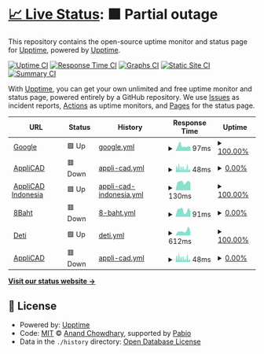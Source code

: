 # [📈 Live Status](https://demo.upptime.js.org): <!--live status--> **🟧 Partial outage**

This repository contains the open-source uptime monitor and status page for [Upptime](https://upptime.js.org), powered by [Upptime](https://github.com/upptime/upptime).

[![Uptime CI](https://github.com/flow6dmrv2/flow6dmrv2/upptime/workflows/Uptime%20CI/badge.svg)](https://github.com/flow6dmrv2/flow6dmrv2/upptime/actions?query=workflow%3A%22Uptime+CI%22)
[![Response Time CI](https://github.com/flow6dmrv2/flow6dmrv2/upptime/workflows/Response%20Time%20CI/badge.svg)](https://github.com/flow6dmrv2/flow6dmrv2/upptime/actions?query=workflow%3A%22Response+Time+CI%22)
[![Graphs CI](https://github.com/flow6dmrv2/flow6dmrv2/upptime/workflows/Graphs%20CI/badge.svg)](https://github.com/flow6dmrv2/flow6dmrv2/upptime/actions?query=workflow%3A%22Graphs+CI%22)
[![Static Site CI](https://github.com/flow6dmrv2/flow6dmrv2/upptime/workflows/Static%20Site%20CI/badge.svg)](https://github.com/flow6dmrv2/flow6dmrv2/upptime/actions?query=workflow%3A%22Static+Site+CI%22)
[![Summary CI](https://github.com/flow6dmrv2/flow6dmrv2/upptime/workflows/Summary%20CI/badge.svg)](https://github.com/flow6dmrv2/flow6dmrv2/upptime/actions?query=workflow%3A%22Summary+CI%22)

With [Upptime](https://upptime.js.org), you can get your own unlimited and free uptime monitor and status page, powered entirely by a GitHub repository. We use [Issues](https://github.com/upptime/upptime/issues) as incident reports, [Actions](https://github.com/flow6dmrv2/flow6dmrv2/upptime/actions) as uptime monitors, and [Pages](https://demo.upptime.js.org) for the status page.

<!--start: status pages-->
<!-- This summary is generated by Upptime (https://github.com/upptime/upptime) -->
<!-- Do not edit this manually, your changes will be overwritten -->
<!-- prettier-ignore -->
| URL | Status | History | Response Time | Uptime |
| --- | ------ | ------- | ------------- | ------ |
| <img alt="" src="https://icons.duckduckgo.com/ip3/www.google.com.ico" height="13"> [Google](https://www.google.com) | 🟩 Up | [google.yml](https://github.com/flow6dmrv2/upptime/commits/HEAD/history/google.yml) | <details><summary><img alt="Response time graph" src="./graphs/google/response-time-week.png" height="20"> 97ms</summary><br><a href="https://flow6dmrv2.github.io/upptime/history/google"><img alt="Response time 97" src="https://img.shields.io/endpoint?url=https%3A%2F%2Fraw.githubusercontent.com%2Fflow6dmrv2%2Fupptime%2FHEAD%2Fapi%2Fgoogle%2Fresponse-time.json"></a><br><a href="https://flow6dmrv2.github.io/upptime/history/google"><img alt="24-hour response time 73" src="https://img.shields.io/endpoint?url=https%3A%2F%2Fraw.githubusercontent.com%2Fflow6dmrv2%2Fupptime%2FHEAD%2Fapi%2Fgoogle%2Fresponse-time-day.json"></a><br><a href="https://flow6dmrv2.github.io/upptime/history/google"><img alt="7-day response time 97" src="https://img.shields.io/endpoint?url=https%3A%2F%2Fraw.githubusercontent.com%2Fflow6dmrv2%2Fupptime%2FHEAD%2Fapi%2Fgoogle%2Fresponse-time-week.json"></a><br><a href="https://flow6dmrv2.github.io/upptime/history/google"><img alt="30-day response time 97" src="https://img.shields.io/endpoint?url=https%3A%2F%2Fraw.githubusercontent.com%2Fflow6dmrv2%2Fupptime%2FHEAD%2Fapi%2Fgoogle%2Fresponse-time-month.json"></a><br><a href="https://flow6dmrv2.github.io/upptime/history/google"><img alt="1-year response time 97" src="https://img.shields.io/endpoint?url=https%3A%2F%2Fraw.githubusercontent.com%2Fflow6dmrv2%2Fupptime%2FHEAD%2Fapi%2Fgoogle%2Fresponse-time-year.json"></a></details> | <details><summary><a href="https://flow6dmrv2.github.io/upptime/history/google">100.00%</a></summary><a href="https://flow6dmrv2.github.io/upptime/history/google"><img alt="All-time uptime 100.00%" src="https://img.shields.io/endpoint?url=https%3A%2F%2Fraw.githubusercontent.com%2Fflow6dmrv2%2Fupptime%2FHEAD%2Fapi%2Fgoogle%2Fuptime.json"></a><br><a href="https://flow6dmrv2.github.io/upptime/history/google"><img alt="24-hour uptime 100.00%" src="https://img.shields.io/endpoint?url=https%3A%2F%2Fraw.githubusercontent.com%2Fflow6dmrv2%2Fupptime%2FHEAD%2Fapi%2Fgoogle%2Fuptime-day.json"></a><br><a href="https://flow6dmrv2.github.io/upptime/history/google"><img alt="7-day uptime 100.00%" src="https://img.shields.io/endpoint?url=https%3A%2F%2Fraw.githubusercontent.com%2Fflow6dmrv2%2Fupptime%2FHEAD%2Fapi%2Fgoogle%2Fuptime-week.json"></a><br><a href="https://flow6dmrv2.github.io/upptime/history/google"><img alt="30-day uptime 100.00%" src="https://img.shields.io/endpoint?url=https%3A%2F%2Fraw.githubusercontent.com%2Fflow6dmrv2%2Fupptime%2FHEAD%2Fapi%2Fgoogle%2Fuptime-month.json"></a><br><a href="https://flow6dmrv2.github.io/upptime/history/google"><img alt="1-year uptime 100.00%" src="https://img.shields.io/endpoint?url=https%3A%2F%2Fraw.githubusercontent.com%2Fflow6dmrv2%2Fupptime%2FHEAD%2Fapi%2Fgoogle%2Fuptime-year.json"></a></details>
| <img alt="" src="https://icons.duckduckgo.com/ip3/www.applicadthai.com.ico" height="13"> [AppliCAD](https://www.applicadthai.com) | 🟥 Down | [appli-cad.yml](https://github.com/flow6dmrv2/upptime/commits/HEAD/history/appli-cad.yml) | <details><summary><img alt="Response time graph" src="./graphs/appli-cad/response-time-week.png" height="20"> 48ms</summary><br><a href="https://flow6dmrv2.github.io/upptime/history/appli-cad"><img alt="Response time 57" src="https://img.shields.io/endpoint?url=https%3A%2F%2Fraw.githubusercontent.com%2Fflow6dmrv2%2Fupptime%2FHEAD%2Fapi%2Fappli-cad%2Fresponse-time.json"></a><br><a href="https://flow6dmrv2.github.io/upptime/history/appli-cad"><img alt="24-hour response time 24" src="https://img.shields.io/endpoint?url=https%3A%2F%2Fraw.githubusercontent.com%2Fflow6dmrv2%2Fupptime%2FHEAD%2Fapi%2Fappli-cad%2Fresponse-time-day.json"></a><br><a href="https://flow6dmrv2.github.io/upptime/history/appli-cad"><img alt="7-day response time 48" src="https://img.shields.io/endpoint?url=https%3A%2F%2Fraw.githubusercontent.com%2Fflow6dmrv2%2Fupptime%2FHEAD%2Fapi%2Fappli-cad%2Fresponse-time-week.json"></a><br><a href="https://flow6dmrv2.github.io/upptime/history/appli-cad"><img alt="30-day response time 57" src="https://img.shields.io/endpoint?url=https%3A%2F%2Fraw.githubusercontent.com%2Fflow6dmrv2%2Fupptime%2FHEAD%2Fapi%2Fappli-cad%2Fresponse-time-month.json"></a><br><a href="https://flow6dmrv2.github.io/upptime/history/appli-cad"><img alt="1-year response time 57" src="https://img.shields.io/endpoint?url=https%3A%2F%2Fraw.githubusercontent.com%2Fflow6dmrv2%2Fupptime%2FHEAD%2Fapi%2Fappli-cad%2Fresponse-time-year.json"></a></details> | <details><summary><a href="https://flow6dmrv2.github.io/upptime/history/appli-cad">0.00%</a></summary><a href="https://flow6dmrv2.github.io/upptime/history/appli-cad"><img alt="All-time uptime 0.00%" src="https://img.shields.io/endpoint?url=https%3A%2F%2Fraw.githubusercontent.com%2Fflow6dmrv2%2Fupptime%2FHEAD%2Fapi%2Fappli-cad%2Fuptime.json"></a><br><a href="https://flow6dmrv2.github.io/upptime/history/appli-cad"><img alt="24-hour uptime 0.00%" src="https://img.shields.io/endpoint?url=https%3A%2F%2Fraw.githubusercontent.com%2Fflow6dmrv2%2Fupptime%2FHEAD%2Fapi%2Fappli-cad%2Fuptime-day.json"></a><br><a href="https://flow6dmrv2.github.io/upptime/history/appli-cad"><img alt="7-day uptime 0.00%" src="https://img.shields.io/endpoint?url=https%3A%2F%2Fraw.githubusercontent.com%2Fflow6dmrv2%2Fupptime%2FHEAD%2Fapi%2Fappli-cad%2Fuptime-week.json"></a><br><a href="https://flow6dmrv2.github.io/upptime/history/appli-cad"><img alt="30-day uptime 0.00%" src="https://img.shields.io/endpoint?url=https%3A%2F%2Fraw.githubusercontent.com%2Fflow6dmrv2%2Fupptime%2FHEAD%2Fapi%2Fappli-cad%2Fuptime-month.json"></a><br><a href="https://flow6dmrv2.github.io/upptime/history/appli-cad"><img alt="1-year uptime 0.00%" src="https://img.shields.io/endpoint?url=https%3A%2F%2Fraw.githubusercontent.com%2Fflow6dmrv2%2Fupptime%2FHEAD%2Fapi%2Fappli-cad%2Fuptime-year.json"></a></details>
| <img alt="" src="https://icons.duckduckgo.com/ip3/www.applicadindonesia.com.ico" height="13"> [AppliCAD Indonesia](https://www.applicadindonesia.com) | 🟩 Up | [appli-cad-indonesia.yml](https://github.com/flow6dmrv2/upptime/commits/HEAD/history/appli-cad-indonesia.yml) | <details><summary><img alt="Response time graph" src="./graphs/appli-cad-indonesia/response-time-week.png" height="20"> 130ms</summary><br><a href="https://flow6dmrv2.github.io/upptime/history/appli-cad-indonesia"><img alt="Response time 112" src="https://img.shields.io/endpoint?url=https%3A%2F%2Fraw.githubusercontent.com%2Fflow6dmrv2%2Fupptime%2FHEAD%2Fapi%2Fappli-cad-indonesia%2Fresponse-time.json"></a><br><a href="https://flow6dmrv2.github.io/upptime/history/appli-cad-indonesia"><img alt="24-hour response time 117" src="https://img.shields.io/endpoint?url=https%3A%2F%2Fraw.githubusercontent.com%2Fflow6dmrv2%2Fupptime%2FHEAD%2Fapi%2Fappli-cad-indonesia%2Fresponse-time-day.json"></a><br><a href="https://flow6dmrv2.github.io/upptime/history/appli-cad-indonesia"><img alt="7-day response time 130" src="https://img.shields.io/endpoint?url=https%3A%2F%2Fraw.githubusercontent.com%2Fflow6dmrv2%2Fupptime%2FHEAD%2Fapi%2Fappli-cad-indonesia%2Fresponse-time-week.json"></a><br><a href="https://flow6dmrv2.github.io/upptime/history/appli-cad-indonesia"><img alt="30-day response time 112" src="https://img.shields.io/endpoint?url=https%3A%2F%2Fraw.githubusercontent.com%2Fflow6dmrv2%2Fupptime%2FHEAD%2Fapi%2Fappli-cad-indonesia%2Fresponse-time-month.json"></a><br><a href="https://flow6dmrv2.github.io/upptime/history/appli-cad-indonesia"><img alt="1-year response time 112" src="https://img.shields.io/endpoint?url=https%3A%2F%2Fraw.githubusercontent.com%2Fflow6dmrv2%2Fupptime%2FHEAD%2Fapi%2Fappli-cad-indonesia%2Fresponse-time-year.json"></a></details> | <details><summary><a href="https://flow6dmrv2.github.io/upptime/history/appli-cad-indonesia">100.00%</a></summary><a href="https://flow6dmrv2.github.io/upptime/history/appli-cad-indonesia"><img alt="All-time uptime 100.00%" src="https://img.shields.io/endpoint?url=https%3A%2F%2Fraw.githubusercontent.com%2Fflow6dmrv2%2Fupptime%2FHEAD%2Fapi%2Fappli-cad-indonesia%2Fuptime.json"></a><br><a href="https://flow6dmrv2.github.io/upptime/history/appli-cad-indonesia"><img alt="24-hour uptime 100.00%" src="https://img.shields.io/endpoint?url=https%3A%2F%2Fraw.githubusercontent.com%2Fflow6dmrv2%2Fupptime%2FHEAD%2Fapi%2Fappli-cad-indonesia%2Fuptime-day.json"></a><br><a href="https://flow6dmrv2.github.io/upptime/history/appli-cad-indonesia"><img alt="7-day uptime 100.00%" src="https://img.shields.io/endpoint?url=https%3A%2F%2Fraw.githubusercontent.com%2Fflow6dmrv2%2Fupptime%2FHEAD%2Fapi%2Fappli-cad-indonesia%2Fuptime-week.json"></a><br><a href="https://flow6dmrv2.github.io/upptime/history/appli-cad-indonesia"><img alt="30-day uptime 100.00%" src="https://img.shields.io/endpoint?url=https%3A%2F%2Fraw.githubusercontent.com%2Fflow6dmrv2%2Fupptime%2FHEAD%2Fapi%2Fappli-cad-indonesia%2Fuptime-month.json"></a><br><a href="https://flow6dmrv2.github.io/upptime/history/appli-cad-indonesia"><img alt="1-year uptime 100.00%" src="https://img.shields.io/endpoint?url=https%3A%2F%2Fraw.githubusercontent.com%2Fflow6dmrv2%2Fupptime%2FHEAD%2Fapi%2Fappli-cad-indonesia%2Fuptime-year.json"></a></details>
| <img alt="" src="https://icons.duckduckgo.com/ip3/8baht.com.ico" height="13"> [8Baht](https://8baht.com) | 🟥 Down | [8-baht.yml](https://github.com/flow6dmrv2/upptime/commits/HEAD/history/8-baht.yml) | <details><summary><img alt="Response time graph" src="./graphs/8-baht/response-time-week.png" height="20"> 91ms</summary><br><a href="https://flow6dmrv2.github.io/upptime/history/8-baht"><img alt="Response time 85" src="https://img.shields.io/endpoint?url=https%3A%2F%2Fraw.githubusercontent.com%2Fflow6dmrv2%2Fupptime%2FHEAD%2Fapi%2F8-baht%2Fresponse-time.json"></a><br><a href="https://flow6dmrv2.github.io/upptime/history/8-baht"><img alt="24-hour response time 80" src="https://img.shields.io/endpoint?url=https%3A%2F%2Fraw.githubusercontent.com%2Fflow6dmrv2%2Fupptime%2FHEAD%2Fapi%2F8-baht%2Fresponse-time-day.json"></a><br><a href="https://flow6dmrv2.github.io/upptime/history/8-baht"><img alt="7-day response time 91" src="https://img.shields.io/endpoint?url=https%3A%2F%2Fraw.githubusercontent.com%2Fflow6dmrv2%2Fupptime%2FHEAD%2Fapi%2F8-baht%2Fresponse-time-week.json"></a><br><a href="https://flow6dmrv2.github.io/upptime/history/8-baht"><img alt="30-day response time 85" src="https://img.shields.io/endpoint?url=https%3A%2F%2Fraw.githubusercontent.com%2Fflow6dmrv2%2Fupptime%2FHEAD%2Fapi%2F8-baht%2Fresponse-time-month.json"></a><br><a href="https://flow6dmrv2.github.io/upptime/history/8-baht"><img alt="1-year response time 85" src="https://img.shields.io/endpoint?url=https%3A%2F%2Fraw.githubusercontent.com%2Fflow6dmrv2%2Fupptime%2FHEAD%2Fapi%2F8-baht%2Fresponse-time-year.json"></a></details> | <details><summary><a href="https://flow6dmrv2.github.io/upptime/history/8-baht">0.00%</a></summary><a href="https://flow6dmrv2.github.io/upptime/history/8-baht"><img alt="All-time uptime 0.00%" src="https://img.shields.io/endpoint?url=https%3A%2F%2Fraw.githubusercontent.com%2Fflow6dmrv2%2Fupptime%2FHEAD%2Fapi%2F8-baht%2Fuptime.json"></a><br><a href="https://flow6dmrv2.github.io/upptime/history/8-baht"><img alt="24-hour uptime 0.00%" src="https://img.shields.io/endpoint?url=https%3A%2F%2Fraw.githubusercontent.com%2Fflow6dmrv2%2Fupptime%2FHEAD%2Fapi%2F8-baht%2Fuptime-day.json"></a><br><a href="https://flow6dmrv2.github.io/upptime/history/8-baht"><img alt="7-day uptime 0.00%" src="https://img.shields.io/endpoint?url=https%3A%2F%2Fraw.githubusercontent.com%2Fflow6dmrv2%2Fupptime%2FHEAD%2Fapi%2F8-baht%2Fuptime-week.json"></a><br><a href="https://flow6dmrv2.github.io/upptime/history/8-baht"><img alt="30-day uptime 0.00%" src="https://img.shields.io/endpoint?url=https%3A%2F%2Fraw.githubusercontent.com%2Fflow6dmrv2%2Fupptime%2FHEAD%2Fapi%2F8-baht%2Fuptime-month.json"></a><br><a href="https://flow6dmrv2.github.io/upptime/history/8-baht"><img alt="1-year uptime 0.00%" src="https://img.shields.io/endpoint?url=https%3A%2F%2Fraw.githubusercontent.com%2Fflow6dmrv2%2Fupptime%2FHEAD%2Fapi%2F8-baht%2Fuptime-year.json"></a></details>
| <img alt="" src="https://icons.duckduckgo.com/ip3/deti.co.th.ico" height="13"> [Deti](https://deti.co.th) | 🟩 Up | [deti.yml](https://github.com/flow6dmrv2/upptime/commits/HEAD/history/deti.yml) | <details><summary><img alt="Response time graph" src="./graphs/deti/response-time-week.png" height="20"> 612ms</summary><br><a href="https://flow6dmrv2.github.io/upptime/history/deti"><img alt="Response time 596" src="https://img.shields.io/endpoint?url=https%3A%2F%2Fraw.githubusercontent.com%2Fflow6dmrv2%2Fupptime%2FHEAD%2Fapi%2Fdeti%2Fresponse-time.json"></a><br><a href="https://flow6dmrv2.github.io/upptime/history/deti"><img alt="24-hour response time 462" src="https://img.shields.io/endpoint?url=https%3A%2F%2Fraw.githubusercontent.com%2Fflow6dmrv2%2Fupptime%2FHEAD%2Fapi%2Fdeti%2Fresponse-time-day.json"></a><br><a href="https://flow6dmrv2.github.io/upptime/history/deti"><img alt="7-day response time 612" src="https://img.shields.io/endpoint?url=https%3A%2F%2Fraw.githubusercontent.com%2Fflow6dmrv2%2Fupptime%2FHEAD%2Fapi%2Fdeti%2Fresponse-time-week.json"></a><br><a href="https://flow6dmrv2.github.io/upptime/history/deti"><img alt="30-day response time 596" src="https://img.shields.io/endpoint?url=https%3A%2F%2Fraw.githubusercontent.com%2Fflow6dmrv2%2Fupptime%2FHEAD%2Fapi%2Fdeti%2Fresponse-time-month.json"></a><br><a href="https://flow6dmrv2.github.io/upptime/history/deti"><img alt="1-year response time 596" src="https://img.shields.io/endpoint?url=https%3A%2F%2Fraw.githubusercontent.com%2Fflow6dmrv2%2Fupptime%2FHEAD%2Fapi%2Fdeti%2Fresponse-time-year.json"></a></details> | <details><summary><a href="https://flow6dmrv2.github.io/upptime/history/deti">100.00%</a></summary><a href="https://flow6dmrv2.github.io/upptime/history/deti"><img alt="All-time uptime 100.00%" src="https://img.shields.io/endpoint?url=https%3A%2F%2Fraw.githubusercontent.com%2Fflow6dmrv2%2Fupptime%2FHEAD%2Fapi%2Fdeti%2Fuptime.json"></a><br><a href="https://flow6dmrv2.github.io/upptime/history/deti"><img alt="24-hour uptime 100.00%" src="https://img.shields.io/endpoint?url=https%3A%2F%2Fraw.githubusercontent.com%2Fflow6dmrv2%2Fupptime%2FHEAD%2Fapi%2Fdeti%2Fuptime-day.json"></a><br><a href="https://flow6dmrv2.github.io/upptime/history/deti"><img alt="7-day uptime 100.00%" src="https://img.shields.io/endpoint?url=https%3A%2F%2Fraw.githubusercontent.com%2Fflow6dmrv2%2Fupptime%2FHEAD%2Fapi%2Fdeti%2Fuptime-week.json"></a><br><a href="https://flow6dmrv2.github.io/upptime/history/deti"><img alt="30-day uptime 100.00%" src="https://img.shields.io/endpoint?url=https%3A%2F%2Fraw.githubusercontent.com%2Fflow6dmrv2%2Fupptime%2FHEAD%2Fapi%2Fdeti%2Fuptime-month.json"></a><br><a href="https://flow6dmrv2.github.io/upptime/history/deti"><img alt="1-year uptime 100.00%" src="https://img.shields.io/endpoint?url=https%3A%2F%2Fraw.githubusercontent.com%2Fflow6dmrv2%2Fupptime%2FHEAD%2Fapi%2Fdeti%2Fuptime-year.json"></a></details>
| <img alt="" src="https://icons.duckduckgo.com/ip3/www.applicadthai.com.ico" height="13"> [AppliCAD](https://www.applicadthai.com) | 🟥 Down | [appli-cad.yml](https://github.com/flow6dmrv2/upptime/commits/HEAD/history/appli-cad.yml) | <details><summary><img alt="Response time graph" src="./graphs/appli-cad/response-time-week.png" height="20"> 48ms</summary><br><a href="https://flow6dmrv2.github.io/upptime/history/appli-cad"><img alt="Response time 57" src="https://img.shields.io/endpoint?url=https%3A%2F%2Fraw.githubusercontent.com%2Fflow6dmrv2%2Fupptime%2FHEAD%2Fapi%2Fappli-cad%2Fresponse-time.json"></a><br><a href="https://flow6dmrv2.github.io/upptime/history/appli-cad"><img alt="24-hour response time 24" src="https://img.shields.io/endpoint?url=https%3A%2F%2Fraw.githubusercontent.com%2Fflow6dmrv2%2Fupptime%2FHEAD%2Fapi%2Fappli-cad%2Fresponse-time-day.json"></a><br><a href="https://flow6dmrv2.github.io/upptime/history/appli-cad"><img alt="7-day response time 48" src="https://img.shields.io/endpoint?url=https%3A%2F%2Fraw.githubusercontent.com%2Fflow6dmrv2%2Fupptime%2FHEAD%2Fapi%2Fappli-cad%2Fresponse-time-week.json"></a><br><a href="https://flow6dmrv2.github.io/upptime/history/appli-cad"><img alt="30-day response time 57" src="https://img.shields.io/endpoint?url=https%3A%2F%2Fraw.githubusercontent.com%2Fflow6dmrv2%2Fupptime%2FHEAD%2Fapi%2Fappli-cad%2Fresponse-time-month.json"></a><br><a href="https://flow6dmrv2.github.io/upptime/history/appli-cad"><img alt="1-year response time 57" src="https://img.shields.io/endpoint?url=https%3A%2F%2Fraw.githubusercontent.com%2Fflow6dmrv2%2Fupptime%2FHEAD%2Fapi%2Fappli-cad%2Fresponse-time-year.json"></a></details> | <details><summary><a href="https://flow6dmrv2.github.io/upptime/history/appli-cad">0.00%</a></summary><a href="https://flow6dmrv2.github.io/upptime/history/appli-cad"><img alt="All-time uptime 0.00%" src="https://img.shields.io/endpoint?url=https%3A%2F%2Fraw.githubusercontent.com%2Fflow6dmrv2%2Fupptime%2FHEAD%2Fapi%2Fappli-cad%2Fuptime.json"></a><br><a href="https://flow6dmrv2.github.io/upptime/history/appli-cad"><img alt="24-hour uptime 0.00%" src="https://img.shields.io/endpoint?url=https%3A%2F%2Fraw.githubusercontent.com%2Fflow6dmrv2%2Fupptime%2FHEAD%2Fapi%2Fappli-cad%2Fuptime-day.json"></a><br><a href="https://flow6dmrv2.github.io/upptime/history/appli-cad"><img alt="7-day uptime 0.00%" src="https://img.shields.io/endpoint?url=https%3A%2F%2Fraw.githubusercontent.com%2Fflow6dmrv2%2Fupptime%2FHEAD%2Fapi%2Fappli-cad%2Fuptime-week.json"></a><br><a href="https://flow6dmrv2.github.io/upptime/history/appli-cad"><img alt="30-day uptime 0.00%" src="https://img.shields.io/endpoint?url=https%3A%2F%2Fraw.githubusercontent.com%2Fflow6dmrv2%2Fupptime%2FHEAD%2Fapi%2Fappli-cad%2Fuptime-month.json"></a><br><a href="https://flow6dmrv2.github.io/upptime/history/appli-cad"><img alt="1-year uptime 0.00%" src="https://img.shields.io/endpoint?url=https%3A%2F%2Fraw.githubusercontent.com%2Fflow6dmrv2%2Fupptime%2FHEAD%2Fapi%2Fappli-cad%2Fuptime-year.json"></a></details>

<!--end: status pages-->

[**Visit our status website →**](https://demo.upptime.js.org)

## 📄 License

- Powered by: [Upptime](https://github.com/upptime/upptime)
- Code: [MIT](./LICENSE) © [Anand Chowdhary](https://anandchowdhary.com), supported by [Pabio](https://pabio.com)
- Data in the `./history` directory: [Open Database License](https://opendatacommons.org/licenses/odbl/1-0/)
